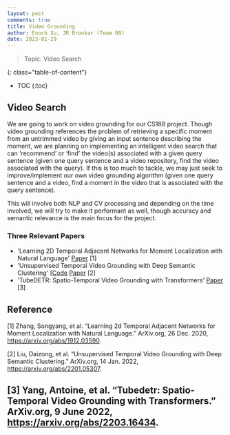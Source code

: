 ```yaml
---
layout: post
comments: true
title: Video Grounding
author: Enoch Xu, JR Bronkar (Team 08)
date: 2023-01-29
---
```



> Topic: Video Search

<!--more-->
{: class="table-of-content"}
* TOC
{:toc}

## Video Search
We are going to work on video grounding for our CS188 project. Though video grounding references the problem of retrieving a specific moment from an untrimmed video by giving an input sentence describing the moment, we are planning on implementing an intelligent video search that can ‘recommend’ or ‘find’ the video(s) associated with a given query sentence (given one query sentence and a video repository, find the video associated with the query). If this is too much to tackle, we may just seek to improve/implement our own video grounding algorithm (given one query sentence and a video, find a moment in the video that is associated with the query sentence).

This will involve both NLP and CV processing and depending on the time involved, we will try to make it performant as well, though accuracy and semantic relevance is the main focus for the project.


### Three Relevant Papers
- 'Learning 2D Temporal Adjacent Networks for Moment Localization with Natural Language' [Paper](https://arxiv.org/abs/1912.03590) [1]
- 'Unsupervised Temporal Video Grounding with Deep Semantic Clustering' [[Code](https://github.com/hasibzunair/adversarial-lesions) [Paper](https://arxiv.org/abs/2201.05307) [2]
- 'TubeDETR: Spatio-Temporal Video Grounding with Transformers' [Paper](https://arxiv.org/abs/2203.16434) [3]

## Reference

[1] Zhang, Songyang, et al. “Learning 2d Temporal Adjacent Networks for Moment Localization with Natural Language.” ArXiv.org, 26 Dec. 2020, https://arxiv.org/abs/1912.03590. 

[2] Liu, Daizong, et al. “Unsupervised Temporal Video Grounding with Deep Semantic Clustering.” ArXiv.org, 14 Jan. 2022, https://arxiv.org/abs/2201.05307.

[3] Yang, Antoine, et al. “Tubedetr: Spatio-Temporal Video Grounding with Transformers.” ArXiv.org, 9 June 2022, https://arxiv.org/abs/2203.16434.
---